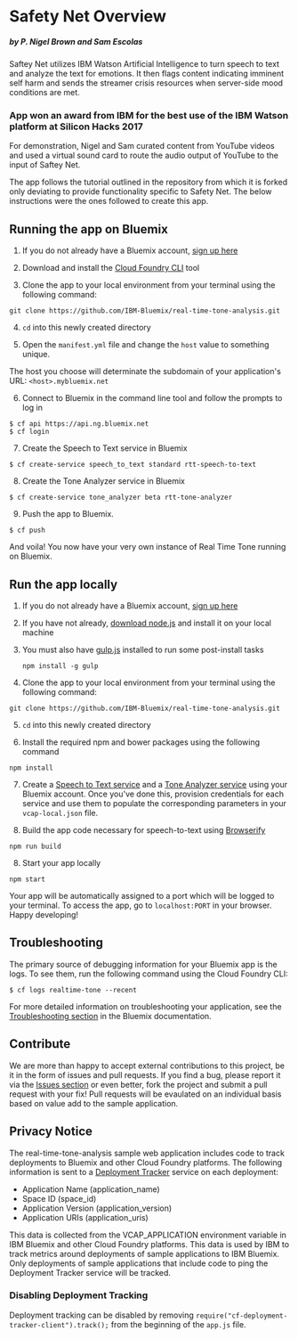 # Safety Net Overview
##### by P. Nigel Brown and Sam Escolas

Saftey Net utilizes IBM Watson Artificial Intelligence to turn speech to text and analyze the text for emotions. It then flags content indicating imminent self harm and sends the streamer crisis resources when server-side mood conditions are met.

### App won an award from IBM for the best use of the IBM Watson platform at Silicon Hacks 2017

For demonstration, Nigel and Sam curated content from YouTube videos and used a virtual sound card to route the audio output of YouTube to the input of Saftey Net.

The app follows the tutorial outlined in the repository from which it is forked only deviating to provide functionality specific to Safety Net. The below instructions were the ones followed to create this app.





## Running the app on Bluemix

1. If you do not already have a Bluemix account, [sign up here][bluemix_signup_url]

2. Download and install the [Cloud Foundry CLI][cloud_foundry_url] tool

3. Clone the app to your local environment from your terminal using the following command:

  ```
  git clone https://github.com/IBM-Bluemix/real-time-tone-analysis.git
  ```

4. `cd` into this newly created directory

5. Open the `manifest.yml` file and change the `host` value to something unique.

  The host you choose will determinate the subdomain of your application's URL:  `<host>.mybluemix.net`

6. Connect to Bluemix in the command line tool and follow the prompts to log in

  ```
  $ cf api https://api.ng.bluemix.net
  $ cf login
  ```

7. Create the Speech to Text service in Bluemix

  ```
  $ cf create-service speech_to_text standard rtt-speech-to-text
  ```

8. Create the Tone Analyzer service in Bluemix

  ```
  $ cf create-service tone_analyzer beta rtt-tone-analyzer
  ```

9. Push the app to Bluemix.

  ```
  $ cf push
  ```

And voila! You now have your very own instance of Real Time Tone running on Bluemix.

## Run the app locally
1. If you do not already have a Bluemix account, [sign up here][bluemix_signup_url]

2. If you have not already, [download node.js][download_node_url] and install it on your local machine

3. You must also have [gulp.js][gulp_url] installed to run some post-install tasks

	```
	npm install -g gulp
	```

4. Clone the app to your local environment from your terminal using the following command:

  ```
  git clone https://github.com/IBM-Bluemix/real-time-tone-analysis.git
  ```

5. `cd` into this newly created directory

6. Install the required npm and bower packages using the following command

  ```
  npm install
  ```

7. Create a [Speech to Text service][speech_service_bluemix_url] and a [Tone Analyzer service][tone_service_bluemix_url] using your Bluemix account. Once you've done this, provision credentials for each service and use them to populate the corresponding parameters in your `vcap-local.json` file.

8. Build the app code necessary for speech-to-text using [Browserify][browserify_url]

  ```
  npm run build
  ```

8. Start your app locally

  ```
  npm start
  ```

Your app will be automatically assigned to a port which will be logged to your terminal. To access the app, go to `localhost:PORT` in your browser. Happy developing!

## Troubleshooting

The primary source of debugging information for your Bluemix app is the logs. To see them, run the following command using the Cloud Foundry CLI:

  ```
  $ cf logs realtime-tone --recent
  ```
For more detailed information on troubleshooting your application, see the [Troubleshooting section](https://www.ng.bluemix.net/docs/troubleshoot/tr.html) in the Bluemix documentation.

## Contribute
We are more than happy to accept external contributions to this project, be it in the form of issues and pull requests. If you find a bug, please report it via the [Issues section][issues_url] or even better, fork the project and submit a pull request with your fix! Pull requests will be evaulated on an individual basis based on value add to the sample application.

## Privacy Notice
The real-time-tone-analysis sample web application includes code to track deployments to Bluemix and other Cloud Foundry platforms. The following information is sent to a [Deployment Tracker](https://github.com/cloudant-labs/deployment-tracker) service on each deployment:

* Application Name (application_name)
* Space ID (space_id)
* Application Version (application_version)
* Application URIs (application_uris)

This data is collected from the VCAP_APPLICATION environment variable in IBM Bluemix and other Cloud Foundry platforms. This data is used by IBM to track metrics around deployments of sample applications to IBM Bluemix. Only deployments of sample applications that include code to ping the Deployment Tracker service will be tracked.

### Disabling Deployment Tracking

Deployment tracking can be disabled by removing `require("cf-deployment-tracker-client").track();` from the beginning of the `app.js` file.


[speech_service_url]: http://www.ibm.com/smarterplanet/us/en/ibmwatson/developercloud/speech-to-text.html
[speech_service_bluemix_url]: https://console.ng.bluemix.net/catalog/services/speech-to-text/
[tone_service_url]: http://www.ibm.com/smarterplanet/us/en/ibmwatson/developercloud/tone-analyzer.html
[tone_service_bluemix_url]: https://console.ng.bluemix.net/catalog/services/tone-analyzer/
[bluemix_url]: http://ibm.biz/realtime-tone-bluemix
[bluemix_signup_url]: http://ibm.biz/realtime-tone-signup
[cloud_foundry_url]: https://github.com/cloudfoundry/cli
[download_node_url]: https://nodejs.org/download/
[gulp_url]: http://gulpjs.com/
[browserify_url]: http://browserify.org/
[issues_url]: https://github.com/IBM-Bluemix/real-time-tone-analysis/issues
